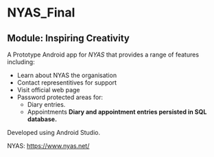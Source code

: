 # NYAS_Final
## Module: Inspiring Creativity

A Prototype Android app for _NYAS_ that provides a range of features including:
* Learn about NYAS the organisation
* Contact representitives for support
* Visit official web page
* Password protected areas for:
  * Diary entries.
  * Appointments
__Diary and appointment entries persisted in SQL database.__

Developed using Android Studio.

NYAS: https://www.nyas.net/
